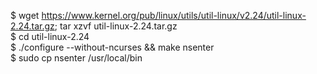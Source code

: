 $ wget https://www.kernel.org/pub/linux/utils/util-linux/v2.24/util-linux-2.24.tar.gz; tar xzvf util-linux-2.24.tar.gz  
$ cd util-linux-2.24  
$ ./configure --without-ncurses && make nsenter  
$ sudo cp nsenter /usr/local/bin
